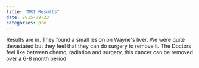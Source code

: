 ```yaml
---
title: "MRI Results"
date: 2015-09-23
categories: pre
---
```

Results are in. They found a small lesion on Wayne's liver. We were quite devastated but they feel that they can do surgery to remove it. The Doctors feel like between chemo, radiation and surgery, this cancer can be removed over a 6-8 month period
